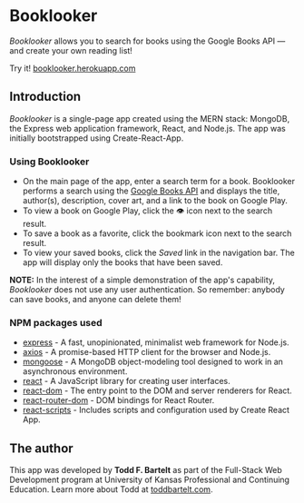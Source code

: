 # Booklooker

 *Booklooker* allows you to search for books using the Google Books API &mdash; and create your own reading list!

Try it! [booklooker.herokuapp.com](http://booklooker.herokuapp.com)

## Introduction

*Booklooker* is a single-page app created using the MERN stack: MongoDB, the Express web application framework, React, and Node.js. The app was initially bootstrapped using Create-React-App.

### Using Booklooker
- On the main page of the app, enter a search term for a book. Booklooker performs a search using the [Google Books API](https://developers.google.com/books) and displays the title, author(s), description, cover art, and a link to the book on Google Play.
- To view a book on Google Play, click the 👁 icon next to the search result.
- To save a book as a favorite, click the bookmark icon next to the search result.
- To view your saved books, click the *Saved* link in the navigation bar. The app will display only the books that have been saved.

**NOTE:** In the interest of a simple demonstration of the app's capability, *Booklooker* does not use any user authentication. So remember: anybody can save books, and anyone can delete them!

### NPM packages used
- [express](https://www.npmjs.com/package/express) - A fast, unopinionated, minimalist web framework for Node.js.
- [axios](https://www.npmjs.com/package/axios) - A promise-based HTTP client for the browser and Node.js.
- [mongoose](https://www.npmjs.com/package/mongoose) - A MongoDB object-modeling tool designed to work in an asynchronous environment.
- [react](https://www.npmjs.com/package/react) - A JavaScript library for creating user interfaces.
- [react-dom](https://www.npmjs.com/package/react-dom) - The entry point to the DOM and server renderers for React.
- [react-router-dom](https://www.npmjs.com/package/react-router-dom) - DOM bindings for React Router.
- [react-scripts](https://www.npmjs.com/package/react-scripts) - Includes scripts and configuration used by Create React App.

## The author

This app was developed by **Todd F. Bartelt** as part of the Full-Stack Web Development program at University of Kansas Professional and Continuing Education. Learn more about Todd at [toddbartelt.com](http://toddbartelt.com).